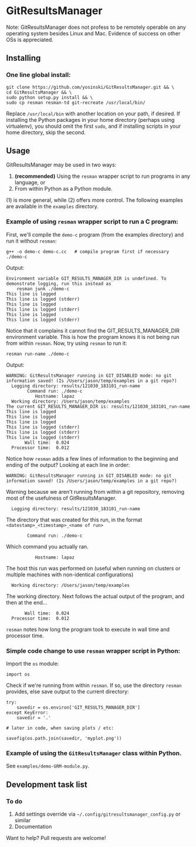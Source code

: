 GitResultsManager
=====================

Note: GitResultsManager does not profess to be remotely operable on
any operating system besides Linux and Mac. Evidence of success on
other OSs is appreciated.



Installing
---------------------

### One line global install:

    git clone https://github.com/yosinski/GitResultsManager.git && \
    cd GitResultsManager && \
    sudo python setup.py install && \
    sudo cp resman resman-td git-recreate /usr/local/bin/

Replace `/usr/local/bin` with another location on your path, if desired. If installing the Python packages in your home directory (perhaps using virtualenv), you should omit the first `sudo`, and if installing scripts in your home directory, skip the second.



Usage
---------------------

GitResultsManager may be used in two ways:

1. **(recommended)** Using the `resman` wrapper script to run programs in any language, or
2. From within Python as a Python module.

(1) is more general, while (2) offers more control. The following examples are available in the `examples` directory.

### Example of using `resman` wrapper script to run a C program:

First, we'll compile the `demo-c` program (from the examples directory) and run it without `resman`:

    g++ -o demo-c demo-c.cc   # compile program first if necessary
    ./demo-c

Output:

    Environment variable GIT_RESULTS_MANAGER_DIR is undefined. To demonstrate logging, run this instead as
        resman junk ./demo-c
    This line is logged
    This line is logged (stderr)
    This line is logged
    This line is logged (stderr)
    This line is logged
    This line is logged (stderr)

Notice that it complains it cannot find the GIT_RESULTS_MANAGER_DIR
environment variable. This is how the program knows it is not being
run from within `resman`. Now, try using `resman` to run it:

    resman run-name ./demo-c

Output:

    WARNING: GitResultsManager running in GIT_DISABLED mode: no git information saved! (Is /Users/jason/temp/examples in a git repo?)
      Logging directory: results/121030_183101_run-name
            Command run: ./demo-c
               Hostname: lapaz
      Working directory: /Users/jason/temp/examples
    The current GIT_RESULTS_MANAGER_DIR is: results/121030_183101_run-name
    This line is logged
    This line is logged
    This line is logged
    This line is logged (stderr)
    This line is logged (stderr)
    This line is logged (stderr)
           Wall time:  0.024
      Processor time:  0.012

Notice how `resman` adds a few lines of information to the beginning and ending of the output? Looking at each line in order:

    WARNING: GitResultsManager running in GIT_DISABLED mode: no git information saved! (Is /Users/jason/temp/examples in a git repo?)

Warning because we aren't running from within a git repository, removing most of the usefulness of GitResultsManager.

      Logging directory: results/121030_183101_run-name

The directory that was created for this run, in the format `<datestamp>_<timestamp>_<name of run>`

            Command run: ./demo-c

Which command you actually ran.

               Hostname: lapaz

The host this run was performed on (useful when running on clusters or
multiple machines with non-identical configurations)

      Working directory: /Users/jason/temp/examples

The working directory. Next follows the actual output of the program, and then at the end...

           Wall time:  0.024
      Processor time:  0.012

`resman` notes how long the program took to execute in wall time and processor time.



### Simple code change to use `resman` wrapper script in Python:

Import the `os` module:

    import os

Check if we're running from within `resman`. If so, use the directory `resman` provides, else save output to the current directory:

    try:
        savedir = os.environ['GIT_RESULTS_MANAGER_DIR']
    except KeyError:
        savedir = '.'

    # later in code, when saving plots / etc:

    savefig(os.path.join(savedir, 'myplot.png'))



### Example of using the `GitResultsManager` class within Python.

See `examples/demo-GRM-module.py`.



Development task list
----------------------

### To do

1. Add settings override via `~/.config/gitresultsmanager_config.py` or similar
1. Documentation

Want to help? Pull requests are welcome!

